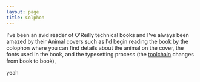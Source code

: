 ```yaml
---
layout: page
title: Colphon
---
```


I've been an avid reader of O'Reilly technical books and I've always been amazed by their Animal covers such as I'd
begin reading the book by the colophon where you can find details about the animal on the cover, the fonts used in the 
book, and the typesetting process (the <a href="http://en.wikipedia.org/wiki/Toolchain">toolchain</a> changes from
book to book),

yeah